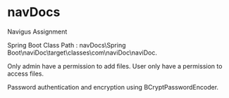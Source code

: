 # navDocs
 Navigus Assignment

Spring Boot Class Path : navDocs\Spring Boot\naviDoc\target\classes\com\naviDoc\naviDoc.

Only admin have a permission to add files. User only have a permission to access files.

Password authentication and encryption using BCryptPasswordEncoder.
